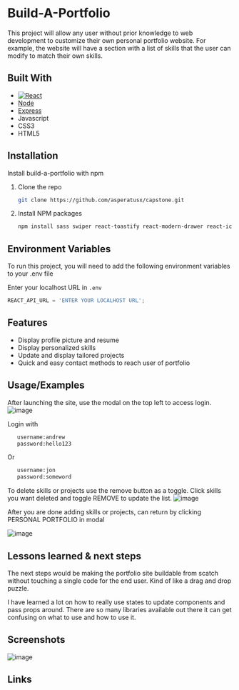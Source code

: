 
# Build-A-Portfolio

This project will allow any user without prior knowledge to web development to customize their own personal portfolio website. For example, the website will have a section with a list of skills that the user can modify to match their own skills.


## Built With

* [![React][React.js]][React-url]
* [Node]
* [Express]
* Javascript
* CSS3
* HTML5
## Installation

Install build-a-portfolio with npm

1. Clone the repo
   ```sh
   git clone https://github.com/asperatusx/capstone.git
   ```
2. Install NPM packages
   ```sh
   npm install sass swiper react-toastify react-modern-drawer react-icons emailjs-com axios
   ```

## Environment Variables

To run this project, you will need to add the following environment variables to your .env file


 Enter your localhost URL in `.env`
   ```js
   REACT_API_URL = 'ENTER YOUR LOCALHOST URL';
   ``` 


## Features

- Display profile picture and resume
- Display personalized skills
- Update and display tailored projects
- Quick and easy contact methods to reach user of portfolio


## Usage/Examples

After launching the site, use the modal on the top left to access login.
![image](https://user-images.githubusercontent.com/112670330/219265071-f22aab17-f892-45e4-ad35-e7da1e1827c7.png)

Login with 
```sh
   username:andrew
   password:hello123
   ```
Or
```sh
   username:jon
   password:someword
   ```

To delete skills or projects use the remove button as a toggle. Click skills you want deleted and toggle REMOVE to update the list.
![image](https://user-images.githubusercontent.com/112670330/219265971-9d7b5e4a-1974-4d3a-a092-666e313ec022.png)

After you are done adding skills or projects, can return by clicking PERSONAL PORTFOLIO in modal

![image](https://user-images.githubusercontent.com/112670330/219266277-1112d81f-e855-45d6-acff-e992fb73824c.png)
## Lessons learned & next steps

The next steps would be making the portfolio site buildable from scatch without touching a single code for the end user. Kind of like a drag and drop puzzle. 

I have learned a lot on how to really use states to update components and pass props around. There are so many libraries available out there it can get confusing on what to use and how to use it. 
## Screenshots


![image](https://user-images.githubusercontent.com/112670330/219266993-a81e0b77-d240-46d8-a7ec-a9858cd25808.png)

## Links

[React.js]: https://img.shields.io/badge/React-20232A?style=for-the-badge&logo=react&logoColor=61DAFB
[React-url]: https://reactjs.org/
[Node]: https://nodejs.org/en/
[Express]: https://expressjs.com/
